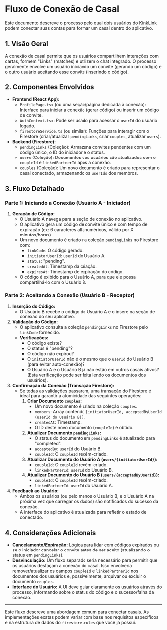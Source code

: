 # Fluxo de Conexão de Casal

Este documento descreve o processo pelo qual dois usuários do KinkLink podem conectar suas contas para formar um casal dentro do aplicativo.

## 1. Visão Geral

A conexão de casal permite que os usuários compartilhem interações com cartas, formem "Links" (matches) e utilizem o chat integrado. O processo geralmente envolve um usuário iniciando um convite (gerando um código) e o outro usuário aceitando esse convite (inserindo o código).

## 2. Componentes Envolvidos

*   **Frontend (React App):**
    *   `ProfilePage.tsx` (ou uma seção/página dedicada à conexão): Interface para iniciar a conexão (gerar código) ou inserir um código de convite.
    *   `AuthContext.tsx`: Pode ser usado para acessar o `userId` do usuário logado.
    *   `firestoreService.ts` (ou similar): Funções para interagir com o Firestore (criar/atualizar `pendingLinks`, criar `couples`, atualizar `users`).
*   **Backend (Firestore):**
    *   `pendingLinks` (Coleção): Armazena convites pendentes com um código único, o ID do iniciador e o status.
    *   `users` (Coleção): Documentos dos usuários são atualizados com o `coupleId` e `linkedPartnerId` após a conexão.
    *   `couples` (Coleção): Um novo documento é criado para representar o casal conectado, armazenando os `userIds` dos membros.

## 3. Fluxo Detalhado

### Parte 1: Iniciando a Conexão (Usuário A - Iniciador)

1.  **Geração de Código:**
    *   O Usuário A navega para a seção de conexão no aplicativo.
    *   O aplicativo gera um código de convite único e com tempo de expiração (ex: 6 caracteres alfanuméricos, válido por X minutos/horas).
    *   Um novo documento é criado na coleção `pendingLinks` no Firestore com:
        *   `linkCode`: O código gerado.
        *   `initiatorUserId`: `userId` do Usuário A.
        *   `status`: "pending".
        *   `createdAt`: Timestamp da criação.
        *   `expiresAt`: Timestamp de expiração do código.
    *   O código é exibido para o Usuário A, para que ele possa compartilhá-lo com o Usuário B.

### Parte 2: Aceitando a Conexão (Usuário B - Receptor)

1.  **Inserção do Código:**
    *   O Usuário B recebe o código do Usuário A e o insere na seção de conexão do seu aplicativo.
2.  **Validação do Código:**
    *   O aplicativo consulta a coleção `pendingLinks` no Firestore pelo `linkCode` fornecido.
    *   **Verificações:**
        *   O código existe?
        *   O status é "pending"?
        *   O código não expirou?
        *   O `initiatorUserId` não é o mesmo que o `userId` do Usuário B (para evitar auto-conexão)?
        *   O Usuário A e o Usuário B já não estão em outros casais ativos? (Esta verificação pode ser feita lendo os documentos dos usuários).
3.  **Confirmação da Conexão (Transação Firestore):**
    *   Se todas as validações passarem, uma transação do Firestore é ideal para garantir a atomicidade das seguintes operações:
        1.  **Criar Documento `couples`:**
            *   Um novo documento é criado na coleção `couples`.
            *   `members`: Array contendo `[initiatorUserId, acceptedByUserId (userId do Usuário B)]`.
            *   `createdAt`: Timestamp.
            *   O ID deste novo documento (`coupleId`) é obtido.
        2.  **Atualizar Documento `pendingLinks`:**
            *   O status do documento em `pendingLinks` é atualizado para "completed".
            *   `acceptedBy`: `userId` do Usuário B.
            *   `coupleId`: O `coupleId` recém-criado.
        3.  **Atualizar Documento do Usuário A (`users/{initiatorUserId}`):**
            *   `coupleId`: O `coupleId` recém-criado.
            *   `linkedPartnerId`: `userId` do Usuário B.
        4.  **Atualizar Documento do Usuário B (`users/{acceptedByUserId}`):**
            *   `coupleId`: O `coupleId` recém-criado.
            *   `linkedPartnerId`: `userId` do Usuário A.
4.  **Feedback ao Usuário:**
    *   Ambos os usuários (ou pelo menos o Usuário B, e o Usuário A na próxima vez que carregar os dados) são notificados do sucesso da conexão.
    *   A interface do aplicativo é atualizada para refletir o estado de conectado.

## 4. Considerações Adicionais

*   **Cancelamento/Expiração:** Lógica para lidar com códigos expirados ou se o iniciador cancelar o convite antes de ser aceito (atualizando o status em `pendingLinks`).
*   **Desvinculação:** Um fluxo separado seria necessário para permitir que os usuários desfaçam a conexão do casal. Isso envolveria remover/atualizar os campos `coupleId` e `linkedPartnerId` nos documentos dos usuários e, possivelmente, arquivar ou excluir o documento `couples`.
*   **Interface do Usuário:** A UI deve guiar claramente os usuários através do processo, informando sobre o status do código e o sucesso/falha da conexão.

---
Este fluxo descreve uma abordagem comum para conectar casais. As implementações exatas podem variar com base nos requisitos específicos e na estrutura de dados do `firestore.rules` que você já possui.
